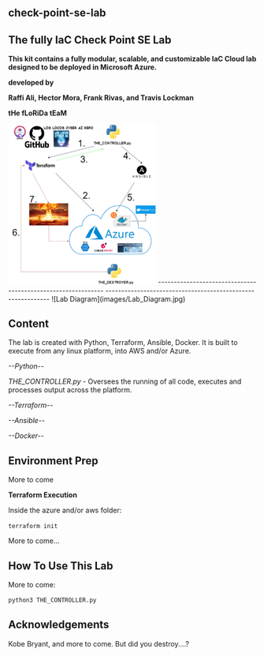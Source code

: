 ## check-point-se-lab

## **The fully IaC Check Point SE Lab**

**This kit contains a fully modular, scalable, and customizable IaC Cloud lab designed to be deployed in Microsoft Azure.**

**developed by**

**Raffi Ali, Hector Mora, Frank Rivas, and Travis Lockman**

**tHe fLoRiDa tEaM**

<img src="images/Lab_Diagram.jpg" alt="Screenshot" width="300">
-------------------------------------------------------------
------------------------------------------------------------
![Lab Diagram](images/Lab_Diagram.jpg)

## **Content**
The lab is created with Python, Terraform, Ansible, Docker.
It is built to execute from any linux platform, into AWS and/or Azure.

*--Python--*

*THE_CONTROLLER.py* - Oversees the running of all code, executes and processes output across the platform.

*--Terraform--*

*--Ansible--*

*--Docker--*



## **Environment Prep**

More to come



**Terraform Execution**

Inside the azure and/or aws folder:

`terraform init`

More to come...



## **How To Use This Lab**

More to come:

```python
python3 THE_CONTROLLER.py
```


## **Acknowledgements**

Kobe Bryant, and more to come.
But did you destroy....?